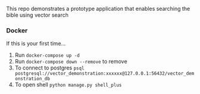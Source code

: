 
This repo demonstrates a prototype application that enables searching the bible using vector search

### Docker

If this is your first time...
1. Run `docker-compose up -d`
2. Run `docker-compose down --remove` to remove
3. To connect to postgres `psql postgresql://vector_demonstration:xxxxxx@127.0.0.1:56432/vector_demonstration_db`
4. To open shell `python manage.py shell_plus`
